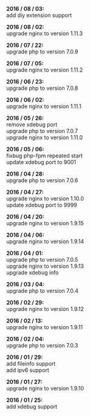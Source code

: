 **2016 / 08 / 03:**     
add diy extension support

**2016 / 08 / 02:**     
upgrade nginx to version 1.11.3

**2016 / 07 / 22:**     
upgrade php to version 7.0.9  

**2016 / 07 / 05:**     
upgrade nginx to version 1.11.2   

**2016 / 06 / 23:**     
upgrade php to version 7.0.8   

**2016 / 06 / 02:**     
upgrade nginx to version 1.11.1   

**2016 / 05 / 26:**     
remove xdebug port   
upgrade php to version 7.0.7   
upgrade nginx to version 1.11.0   

**2016 / 05 / 06:**   
fixbug php-fpm repeated start   
update xdebug port to 9001

**2016 / 04 / 28:**      
upgrade php to version 7.0.6   

**2016 / 04 / 27:**      
upgrade nginx to version 1.10.0  
update xdebug port to 9999

**2016 / 04 / 20:**      
upgrade nginx to version 1.9.15  

**2016 / 04 / 06:**      
upgrade nginx to version 1.9.14   

**2016 / 04 / 01:**     
upgrade php to version 7.0.5   
upgrade nginx to version 1.9.13   
upgrade xdebug info   

**2016 / 03 / 04:**     
upgrade php to version 7.0.4   

**2016 / 02 / 29:**     
upgrade nginx to version 1.9.12   

**2016 / 02 / 13:**     
upgrade nginx to version 1.9.11   

**2016 / 02 / 04:**      
upgrade php to version 7.0.3   

**2016 / 01 / 29:**     
add fileinfo support   
add ipv6 support   

**2016 / 01 / 27:**     
upgrade nginx to version 1.9.10   

**2016 / 01 / 25:**    
add xdebug support   
